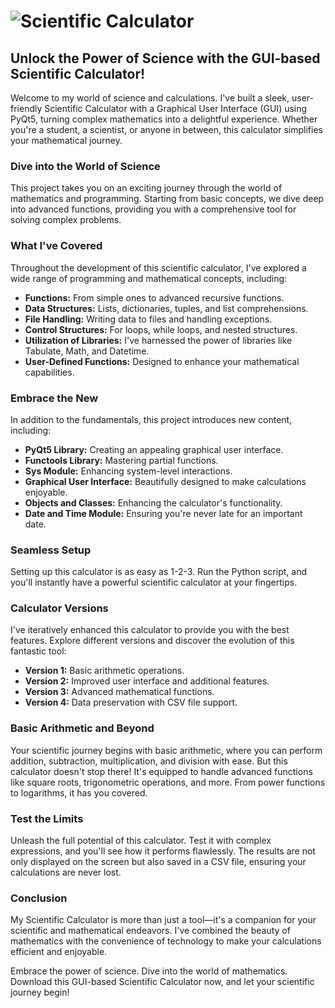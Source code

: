 # ![Scientific Calculator](icon.png)

## Unlock the Power of Science with the GUI-based Scientific Calculator!

Welcome to my world of science and calculations. I've built a sleek, user-friendly Scientific Calculator with a Graphical User Interface (GUI) using PyQt5, turning complex mathematics into a delightful experience. Whether you're a student, a scientist, or anyone in between, this calculator simplifies your mathematical journey.

### Dive into the World of Science

This project takes you on an exciting journey through the world of mathematics and programming. Starting from basic concepts, we dive deep into advanced functions, providing you with a comprehensive tool for solving complex problems.

### What I've Covered

Throughout the development of this scientific calculator, I've explored a wide range of programming and mathematical concepts, including:

- **Functions:** From simple ones to advanced recursive functions.
- **Data Structures:** Lists, dictionaries, tuples, and list comprehensions.
- **File Handling:** Writing data to files and handling exceptions.
- **Control Structures:** For loops, while loops, and nested structures.
- **Utilization of Libraries:** I've harnessed the power of libraries like Tabulate, Math, and Datetime.
- **User-Defined Functions:** Designed to enhance your mathematical capabilities.

### Embrace the New

In addition to the fundamentals, this project introduces new content, including:

- **PyQt5 Library:** Creating an appealing graphical user interface.
- **Functools Library:** Mastering partial functions.
- **Sys Module:** Enhancing system-level interactions.
- **Graphical User Interface:** Beautifully designed to make calculations enjoyable.
- **Objects and Classes:** Enhancing the calculator's functionality.
- **Date and Time Module:** Ensuring you're never late for an important date.

### Seamless Setup

Setting up this calculator is as easy as 1-2-3. Run the Python script, and you'll instantly have a powerful scientific calculator at your fingertips.

### Calculator Versions

I've iteratively enhanced this calculator to provide you with the best features. Explore different versions and discover the evolution of this fantastic tool:

- **Version 1:** Basic arithmetic operations.
- **Version 2:** Improved user interface and additional features.
- **Version 3:** Advanced mathematical functions.
- **Version 4:** Data preservation with CSV file support.

### Basic Arithmetic and Beyond

Your scientific journey begins with basic arithmetic, where you can perform addition, subtraction, multiplication, and division with ease. But this calculator doesn't stop there! It's equipped to handle advanced functions like square roots, trigonometric operations, and more. From power functions to logarithms, it has you covered.

### Test the Limits

Unleash the full potential of this calculator. Test it with complex expressions, and you'll see how it performs flawlessly. The results are not only displayed on the screen but also saved in a CSV file, ensuring your calculations are never lost.

### Conclusion

My Scientific Calculator is more than just a tool—it's a companion for your scientific and mathematical endeavors. I've combined the beauty of mathematics with the convenience of technology to make your calculations efficient and enjoyable.

Embrace the power of science. Dive into the world of mathematics. Download this GUI-based Scientific Calculator now, and let your scientific journey begin!

